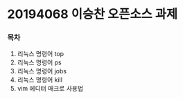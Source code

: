 # 20194068 이승찬 오픈소스 과제
### 목차
1) 리눅스 명령어 top
2) 리눅스 명령어 ps
3) 리눅스 명령어 jobs
4) 리눅스 명령어  kill
5) vim 에디터 매크로 사용법
